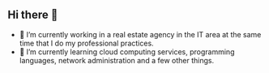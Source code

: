 ## Hi there 👋

- 🔭 I’m currently working in a real estate agency in the IT area at the same time that I do my professional practices.
- 🌱 I’m currently learning cloud computing services, programming languages, network administration and a few other things.
<!--
**JCast09/JCast09** is a ✨ _special_ ✨ repository because its `README.md` (this file) appears on your GitHub profile.

Here are some ideas to get you started:

- 🔭 I’m currently working on ...
- 🌱 I’m currently learning ...
- 👯 I’m looking to collaborate on ...
- 🤔 I’m looking for help with ...
- 💬 Ask me about ...
- 📫 How to reach me: ...
- 😄 Pronouns: ...
- ⚡ Fun fact: ...
-->
